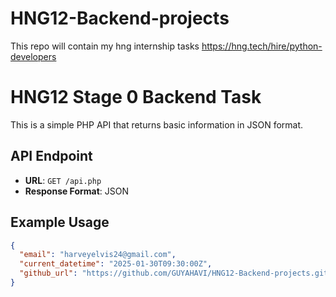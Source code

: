 # HNG12-Backend-projects
This repo will contain my hng internship tasks
https://hng.tech/hire/python-developers
# HNG12 Stage 0 Backend Task

This is a simple PHP API that returns basic information in JSON format.

## API Endpoint
- **URL**: `GET /api.php`
- **Response Format**: JSON

## Example Usage
```json
{
  "email": "harveyelvis24@gmail.com",
  "current_datetime": "2025-01-30T09:30:00Z",
  "github_url": "https://github.com/GUYAHAVI/HNG12-Backend-projects.git"
}

